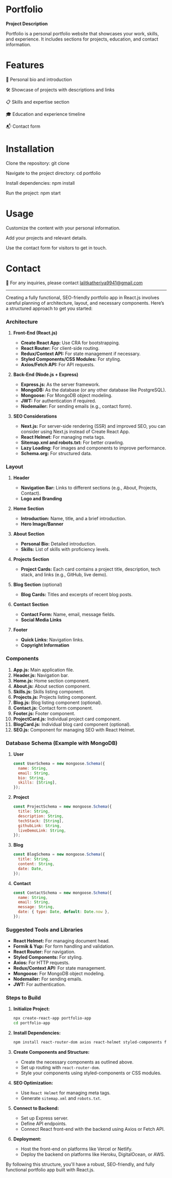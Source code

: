# Portfolio
**Project Description**

Portfolio is a personal portfolio website that showcases your work, skills, and experience. It includes sections for projects, education, and contact information.

# Features

📝 Personal bio and introduction

🛠️ Showcase of projects with descriptions and links

📋 Skills and expertise section

🎓 Education and experience timeline

📬 Contact form

# Installation

Clone the repository: git clone <repository-url>

Navigate to the project directory: cd portfolio

Install dependencies: npm install

Run the project: npm start

# Usage

Customize the content with your personal information.

Add your projects and relevant details.

Use the contact form for visitors to get in touch.

# Contact
📧 For any inquiries, please contact lalitkatheriya9941@gmail.com


*******************************************************************************************************************************************************************************************************************************************************************************
Creating a fully functional, SEO-friendly portfolio app in React.js involves careful planning of architecture, layout, and necessary components. Here’s a structured approach to get you started:

### Architecture

1. **Front-End (React.js)**
   - **Create React App:** Use CRA for bootstrapping.
   - **React Router:** For client-side routing.
   - **Redux/Context API:** For state management if necessary.
   - **Styled Components/CSS Modules:** For styling.
   - **Axios/Fetch API:** For API requests.

2. **Back-End (Node.js + Express)**
   - **Express.js:** As the server framework.
   - **MongoDB:** As the database (or any other database like PostgreSQL).
   - **Mongoose:** For MongoDB object modeling.
   - **JWT:** For authentication if required.
   - **Nodemailer:** For sending emails (e.g., contact form).

3. **SEO Considerations**
   - **Next.js:** For server-side rendering (SSR) and improved SEO, you can consider using Next.js instead of Create React App.
   - **React Helmet:** For managing meta tags.
   - **Sitemap.xml and robots.txt:** For better crawling.
   - **Lazy Loading:** For images and components to improve performance.
   - **Schema.org:** For structured data.

### Layout

1. **Header**
   - **Navigation Bar:** Links to different sections (e.g., About, Projects, Contact).
   - **Logo and Branding**

2. **Home Section**
   - **Introduction:** Name, title, and a brief introduction.
   - **Hero Image/Banner**

3. **About Section**
   - **Personal Bio:** Detailed introduction.
   - **Skills:** List of skills with proficiency levels.

4. **Projects Section**
   - **Project Cards:** Each card contains a project title, description, tech stack, and links (e.g., GitHub, live demo).

5. **Blog Section** (optional)
   - **Blog Cards:** Titles and excerpts of recent blog posts.

6. **Contact Section**
   - **Contact Form:** Name, email, message fields.
   - **Social Media Links**

7. **Footer**
   - **Quick Links:** Navigation links.
   - **Copyright Information**

### Components

1. **App.js:** Main application file.
2. **Header.js:** Navigation bar.
3. **Home.js:** Home section component.
4. **About.js:** About section component.
5. **Skills.js:** Skills listing component.
6. **Projects.js:** Projects listing component.
7. **Blog.js:** Blog listing component (optional).
8. **Contact.js:** Contact form component.
9. **Footer.js:** Footer component.
10. **ProjectCard.js:** Individual project card component.
11. **BlogCard.js:** Individual blog card component (optional).
12. **SEO.js:** Component for managing SEO with React Helmet.

### Database Schema (Example with MongoDB)

1. **User**
   ```javascript
   const UserSchema = new mongoose.Schema({
     name: String,
     email: String,
     bio: String,
     skills: [String],
   });
   ```

2. **Project**
   ```javascript
   const ProjectSchema = new mongoose.Schema({
     title: String,
     description: String,
     techStack: [String],
     githubLink: String,
     liveDemoLink: String,
   });
   ```

3. **Blog**
   ```javascript
   const BlogSchema = new mongoose.Schema({
     title: String,
     content: String,
     date: Date,
   });
   ```

4. **Contact**
   ```javascript
   const ContactSchema = new mongoose.Schema({
     name: String,
     email: String,
     message: String,
     date: { type: Date, default: Date.now },
   });
   ```

### Suggested Tools and Libraries

- **React Helmet:** For managing document head.
- **Formik & Yup:** For form handling and validation.
- **React Router:** For navigation.
- **Styled Components:** For styling.
- **Axios:** For HTTP requests.
- **Redux/Context API:** For state management.
- **Mongoose:** For MongoDB object modeling.
- **Nodemailer:** For sending emails.
- **JWT:** For authentication.

### Steps to Build

1. **Initialize Project:**
   ```bash
   npx create-react-app portfolio-app
   cd portfolio-app
   ```

2. **Install Dependencies:**
   ```bash
   npm install react-router-dom axios react-helmet styled-components formik yup
   ```

3. **Create Components and Structure:**
   - Create the necessary components as outlined above.
   - Set up routing with `react-router-dom`.
   - Style your components using styled-components or CSS modules.

4. **SEO Optimization:**
   - Use `React Helmet` for managing meta tags.
   - Generate `sitemap.xml` and `robots.txt`.

5. **Connect to Backend:**
   - Set up Express server.
   - Define API endpoints.
   - Connect React front-end with the backend using Axios or Fetch API.

6. **Deployment:**
   - Host the front-end on platforms like Vercel or Netlify.
   - Deploy the backend on platforms like Heroku, DigitalOcean, or AWS.

By following this structure, you'll have a robust, SEO-friendly, and fully functional portfolio app built with React.js.

